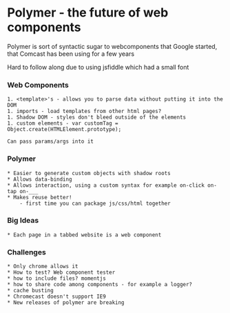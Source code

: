 # Polymer - the future of web components
Polymer is sort of syntactic sugar to webcomponents that Google started, that Comcast has been using for a few years

Hard to follow along due to using jsfiddle which had a small font

### Web Components
    1. <template>'s - allows you to parse data without putting it into the DOM
    1. imports - load templates from other html pages?
    1. Shadow DOM - styles don't bleed outside of the elements
    1. custom elements - var customTag = Object.create(HTMLElement.prototype);
    
    Can pass params/args into it
    
### Polymer
    * Easier to generate custom objects with shadow roots
    * Allows data-binding
    * Allows interaction, using a custom syntax for example on-click on-tap on-___
    * Makes reuse better! 
        - first time you can package js/css/html together
        
### Big Ideas
    * Each page in a tabbed website is a web component
    
### Challenges
    * Only chrome allows it
    * How to test? Web component tester
    * how to include files? momentjs
    * how to share code among components - for example a logger?
    * cache busting
    * Chromecast doesn't support IE9
    * New releases of polymer are breaking

